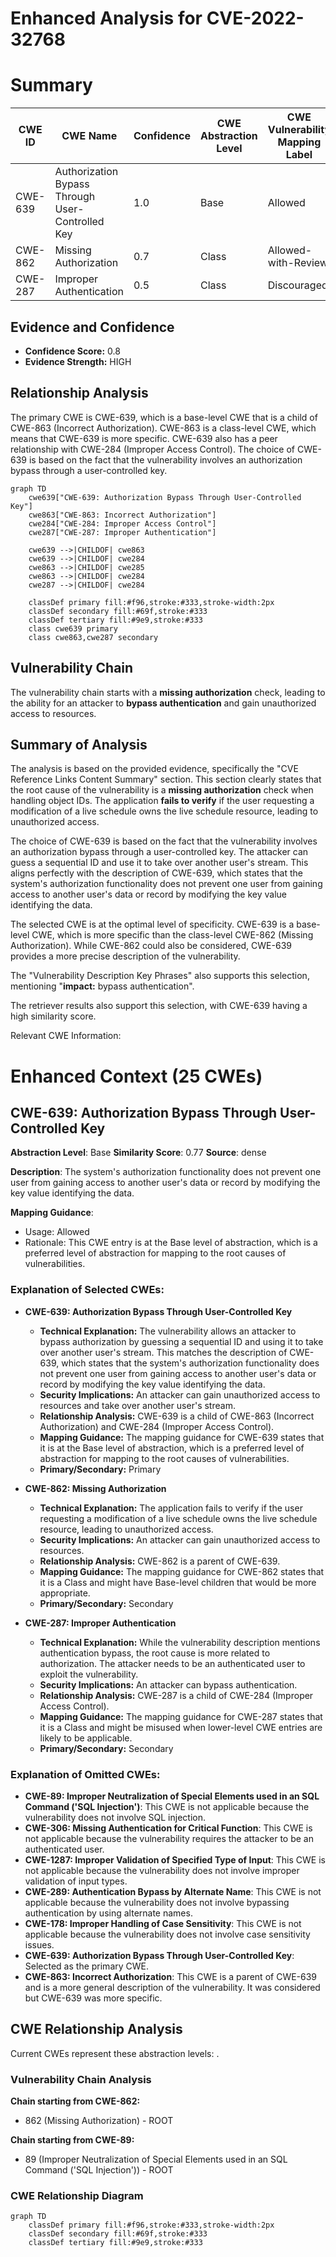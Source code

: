 # Enhanced Analysis for CVE-2022-32768

# Summary
| CWE ID | CWE Name | Confidence | CWE Abstraction Level | CWE Vulnerability Mapping Label | CWE-Vulnerability Mapping Notes |
|---|---|---|---|---|---|
| CWE-639 | Authorization Bypass Through User-Controlled Key | 1.0 | Base | Allowed | Primary CWE |
| CWE-862 | Missing Authorization | 0.7 | Class | Allowed-with-Review | Secondary Candidate |
| CWE-287 | Improper Authentication | 0.5 | Class | Discouraged | Secondary Candidate |

## Evidence and Confidence

*   **Confidence Score:** 0.8
*   **Evidence Strength:** HIGH

## Relationship Analysis
The primary CWE is CWE-639, which is a base-level CWE that is a child of CWE-863 (Incorrect Authorization). CWE-863 is a class-level CWE, which means that CWE-639 is more specific. CWE-639 also has a peer relationship with CWE-284 (Improper Access Control). The choice of CWE-639 is based on the fact that the vulnerability involves an authorization bypass through a user-controlled key.

```mermaid
graph TD
    cwe639["CWE-639: Authorization Bypass Through User-Controlled Key"]
    cwe863["CWE-863: Incorrect Authorization"]
    cwe284["CWE-284: Improper Access Control"]
    cwe287["CWE-287: Improper Authentication"]

    cwe639 -->|CHILDOF| cwe863
    cwe639 -->|CHILDOF| cwe284
    cwe863 -->|CHILDOF| cwe285
    cwe863 -->|CHILDOF| cwe284
    cwe287 -->|CHILDOF| cwe284

    classDef primary fill:#f96,stroke:#333,stroke-width:2px
    classDef secondary fill:#69f,stroke:#333
    classDef tertiary fill:#9e9,stroke:#333
    class cwe639 primary
    class cwe863,cwe287 secondary
```

## Vulnerability Chain
The vulnerability chain starts with a **missing authorization** check, leading to the ability for an attacker to **bypass authentication** and gain unauthorized access to resources.

## Summary of Analysis
The analysis is based on the provided evidence, specifically the "CVE Reference Links Content Summary" section. This section clearly states that the root cause of the vulnerability is a **missing authorization** check when handling object IDs. The application **fails to verify** if the user requesting a modification of a live schedule owns the live schedule resource, leading to unauthorized access.

The choice of CWE-639 is based on the fact that the vulnerability involves an authorization bypass through a user-controlled key. The attacker can guess a sequential ID and use it to take over another user's stream. This aligns perfectly with the description of CWE-639, which states that the system's authorization functionality does not prevent one user from gaining access to another user's data or record by modifying the key value identifying the data.

The selected CWE is at the optimal level of specificity. CWE-639 is a base-level CWE, which is more specific than the class-level CWE-862 (Missing Authorization). While CWE-862 could also be considered, CWE-639 provides a more precise description of the vulnerability.

The "Vulnerability Description Key Phrases" also supports this selection, mentioning "**impact:** bypass authentication".

The retriever results also support this selection, with CWE-639 having a high similarity score.

Relevant CWE Information:

# Enhanced Context (25 CWEs)

## CWE-639: Authorization Bypass Through User-Controlled Key
**Abstraction Level**: Base
**Similarity Score**: 0.77
**Source**: dense

**Description**:
The system's authorization functionality does not prevent one user from gaining access to another user's data or record by modifying the key value identifying the data.

**Mapping Guidance**:
- Usage: Allowed
- Rationale: This CWE entry is at the Base level of abstraction, which is a preferred level of abstraction for mapping to the root causes of vulnerabilities.

### Explanation of Selected CWEs:

*   **CWE-639: Authorization Bypass Through User-Controlled Key**
    *   **Technical Explanation:** The vulnerability allows an attacker to bypass authorization by guessing a sequential ID and using it to take over another user's stream. This matches the description of CWE-639, which states that the system's authorization functionality does not prevent one user from gaining access to another user's data or record by modifying the key value identifying the data.
    *   **Security Implications:** An attacker can gain unauthorized access to resources and take over another user's stream.
    *   **Relationship Analysis:** CWE-639 is a child of CWE-863 (Incorrect Authorization) and CWE-284 (Improper Access Control).
    *   **Mapping Guidance:** The mapping guidance for CWE-639 states that it is at the Base level of abstraction, which is a preferred level of abstraction for mapping to the root causes of vulnerabilities.
    *   **Primary/Secondary:** Primary

*   **CWE-862: Missing Authorization**
    *   **Technical Explanation:** The application fails to verify if the user requesting a modification of a live schedule owns the live schedule resource, leading to unauthorized access.
    *   **Security Implications:** An attacker can gain unauthorized access to resources.
    *   **Relationship Analysis:** CWE-862 is a parent of CWE-639.
    *   **Mapping Guidance:** The mapping guidance for CWE-862 states that it is a Class and might have Base-level children that would be more appropriate.
    *   **Primary/Secondary:** Secondary

*   **CWE-287: Improper Authentication**
    *   **Technical Explanation:** While the vulnerability description mentions authentication bypass, the root cause is more related to authorization. The attacker needs to be an authenticated user to exploit the vulnerability.
    *   **Security Implications:** An attacker can bypass authentication.
    *   **Relationship Analysis:** CWE-287 is a child of CWE-284 (Improper Access Control).
    *   **Mapping Guidance:** The mapping guidance for CWE-287 states that it is a Class and might be misused when lower-level CWE entries are likely to be applicable.
    *   **Primary/Secondary:** Secondary

### Explanation of Omitted CWEs:

*   **CWE-89: Improper Neutralization of Special Elements used in an SQL Command ('SQL Injection')**: This CWE is not applicable because the vulnerability does not involve SQL injection.
*   **CWE-306: Missing Authentication for Critical Function**: This CWE is not applicable because the vulnerability requires the attacker to be an authenticated user.
*   **CWE-1287: Improper Validation of Specified Type of Input**: This CWE is not applicable because the vulnerability does not involve improper validation of input types.
*   **CWE-289: Authentication Bypass by Alternate Name**: This CWE is not applicable because the vulnerability does not involve bypassing authentication by using alternate names.
*   **CWE-178: Improper Handling of Case Sensitivity**: This CWE is not applicable because the vulnerability does not involve case sensitivity issues.
*   **CWE-639: Authorization Bypass Through User-Controlled Key**: Selected as the primary CWE.
*   **CWE-863: Incorrect Authorization**: This CWE is a parent of CWE-639 and is a more general description of the vulnerability. It was considered but CWE-639 was more specific.


## CWE Relationship Analysis

Current CWEs represent these abstraction levels: .


### Vulnerability Chain Analysis

**Chain starting from CWE-862:**
- 862 (Missing Authorization) - ROOT


**Chain starting from CWE-89:**
- 89 (Improper Neutralization of Special Elements used in an SQL Command ('SQL Injection')) - ROOT



### CWE Relationship Diagram

```mermaid
graph TD
    classDef primary fill:#f96,stroke:#333,stroke-width:2px
    classDef secondary fill:#69f,stroke:#333
    classDef tertiary fill:#9e9,stroke:#333
```